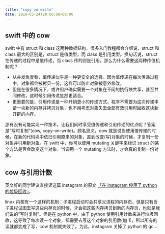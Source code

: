 ```yaml
---
title: "copy on write"
date: 2018-03-24T20:00:08+08:00
---
```


## swift 中的 cow

swift 中有 struct 和 class 这两种数据结构，很多入门教程都会介绍说，struct 和 class 最大的区别是，struct 是值类型，而 class 是引用类型。换句话说，struct 在传递的过程中是值传递，而 class 传的则是引用。那么为什么需要这两种传值机制呢？

- 从并发角度看，值传递似乎是一种更安全的选择。因为值传递在每次传递过程中，对象都会被拷贝一份，这样可以防止对象被意外修改。
- 但是在很多情况下，或许用户确实需要一个对象在不同的执行块共享，甚至共同修改，这时候引用传递显然更适合。
- 更重要的是，引用传递是一种开销更小的传递方式，程序不需要为这次传递申请一块新的内存并拷贝对象，也不用考虑对象失去全部有效引用时回收这块新开辟的内存。

那有没有可能实现一种技术，让我们同时享受值传递和引用传递的优点呢？答案是”写时复制”(cow, copy-on-write)。顾名思义，cow 就是说当使用值传递的时候，在新的代码块中依旧引用原来的对象，直到改变(写)对象的时候，才复制一份对象并引用新对象。在 swift 中，你可以使用 mutating 关键字来标识 struct 的某个方法是否会改变这个对象。当调用一个 mutating 方法时，才会真的复制一份对象。

## cow 与引用计数

英文好的同学建议直接读这篇 instagram 的原文 [「在 instagram 停用了 python 的垃圾回收」](https://instagram-engineering.com/dismissing-python-garbage-collection-at-instagram-4dca40b29172)。

linux 内核有一个这样的机制：子进程启动时会共享父进程的内存页，但是只有当子进程试图去写这些内存页的时候，才会把这些内存拷贝到新的内存页，也就是我们说的”写时复制”。但是在 python 中，由于 python 使用引用计数来进行垃圾回收，这导致了每次读一个对象，都需要去写这个对象的引用数(加 1)，所以所有的读就都变成了写，cow 机制就失效了。为此，instagram 关掉了 python 的 gc…
